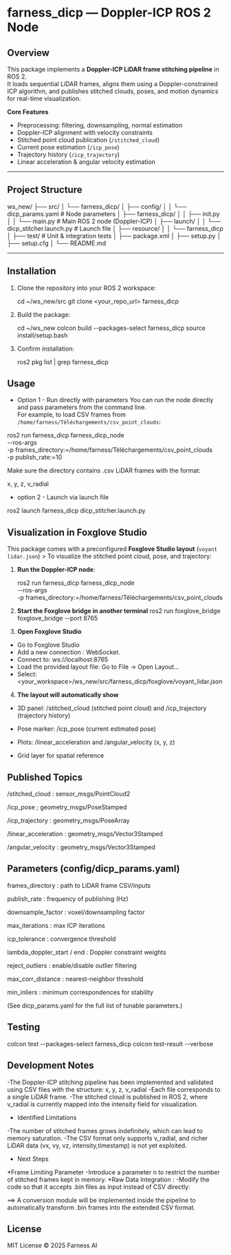 # farness_dicp — Doppler-ICP ROS 2 Node

##  Overview
This package implements a **Doppler-ICP LiDAR frame stitching pipeline** in ROS 2.  
It loads sequential LiDAR frames, aligns them using a Doppler-constrained ICP algorithm, and publishes stitched clouds, poses, and motion dynamics for real-time visualization.

**Core Features**
- Preprocessing: filtering, downsampling, normal estimation  
- Doppler-ICP alignment with velocity constraints  
- Stitched point cloud publication (`/stitched_cloud`)  
- Current pose estimation (`/icp_pose`)  
- Trajectory history (`/icp_trajectory`)  
- Linear acceleration & angular velocity estimation  

---

##  Project Structure

ws_new/
├── src/
│ └── farness_dicp/
│ ├── config/
│ │ └── dicp_params.yaml # Node parameters
│ ├── farness_dicp/
│ │ ├── init.py
│ │ └── main.py # Main ROS 2 node (Doppler-ICP)
│ ├── launch/
│ │ └── dicp_stitcher.launch.py # Launch file
│ ├── resource/
│ │ └── farness_dicp
│ ├── test/ # Unit & integration tests
│ ├── package.xml
│ ├── setup.py
│ ├── setup.cfg
│ └── README.md

---

##  Installation

1. Clone the repository into your ROS 2 workspace:
   
   cd ~/ws_new/src
   git clone <your_repo_url> farness_dicp

2. Build the package:

   cd ~/ws_new
   colcon build --packages-select farness_dicp
   source install/setup.bash

3. Confirm installation:

   ros2 pkg list | grep farness_dicp

##   Usage
+ Option 1 - Run directly with parameters
You can run the node directly and pass parameters from the command line.  
For example, to load CSV frames from `/home/farness/Téléchargements/csv_point_clouds`:


ros2 run farness_dicp farness_dicp_node \
  --ros-args \
  -p frames_directory:=/home/farness/Téléchargements/csv_point_clouds \
  -p publish_rate:=10

Make sure the directory contains .csv LiDAR frames with the format:

x, y, z, v_radial


+ option 2 - Launch via launch file

ros2 launch farness_dicp dicp_stitcher.launch.py

## Visualization in Foxglove Studio

This package comes with a preconfigured **Foxglove Studio layout** (`voyant lidar.json`) >
To visualize the stitched point cloud, pose, and trajectory:

1. **Run the Doppler-ICP node**:
   
   ros2 run farness_dicp farness_dicp_node \
     --ros-args \
     -p frames_directory:=/home/farness/Téléchargements/csv_point_clouds

2. **Start the Foxglove bridge in another terminal**
ros2 run foxglove_bridge foxglove_bridge --port 8765

3. **Open Foxglove Studio**
- Go to Foxglove Studio
- Add a new connection : WebSocket.
- Connect to: ws://localhost:8765
- Load the provided layout file: Go to File → Open Layout…
- Select: <your_workspace>/ws_new/src/farness_dicp/foxglove/voyant_lidar.json


4. **The layout will automatically show**

- 3D panel: /stitched_cloud (stitched point cloud) and /icp_trajectory (trajectory history)

- Pose marker: /icp_pose (current estimated pose)

- Plots: /linear_acceleration and /angular_velocity (x, y, z)

- Grid layer for spatial reference

## Published Topics

/stitched_cloud : sensor_msgs/PointCloud2

/icp_pose ; geometry_msgs/PoseStamped

/icp_trajectory : geometry_msgs/PoseArray

/linear_acceleration : geometry_msgs/Vector3Stamped

/angular_velocity : geometry_msgs/Vector3Stamped

## Parameters (config/dicp_params.yaml)

frames_directory : path to LiDAR frame CSV/inputs

publish_rate : frequency of publishing (Hz)

downsample_factor : voxel/downsampling factor

max_iterations : max ICP iterations

icp_tolerance : convergence threshold

lambda_doppler_start / end : Doppler constraint weights

reject_outliers : enable/disable outlier filtering

max_corr_distance : nearest-neighbor threshold

min_inliers : minimum correspondences for stability

(See dicp_params.yaml for the full list of tunable parameters.)

## Testing


colcon test --packages-select farness_dicp
colcon test-result --verbose

## Development Notes

-The Doppler-ICP stitching pipeline has been implemented and validated using
CSV files with the structure:
                             x, y, z, v_radial
-Each file corresponds to a single LiDAR frame.
-The stitched cloud is published in ROS 2, where v_radial is currently mapped into
the intensity field for visualization.

+ Identified Limitations

-The number of stitched frames grows indefinitely, which can lead to memory
saturation.
-The CSV format only supports v_radial, and richer LiDAR data (vx, vy, vz,
intensity,timestamp) is not yet exploited.

+ Next Steps

*Frame Limiting Parameter
-Introduce a parameter n to restrict the number of stitched frames kept in memory.
*Raw Data Integration :
-Modify the code so that it accepts .bin files as input instead of CSV directly:

==> A conversion module will be implemented inside the pipeline to automatically
transform .bin frames into the extended CSV format.

## License

MIT License © 2025 Farness AI